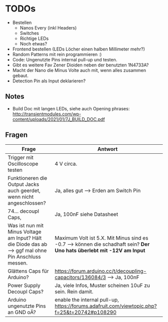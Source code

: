 # TODOs

* Bestellen
  * Nanos Every (inkl Headers)
  * Switches
  * Richtige LEDs
  * Noch etwas?
* Frontend bestellen (LEDs Löcher einen halben Millimeter mehr?)
* Random Patterns mit rein programmieren :)
* Code: Ungenutzte Pins internal pull-up und testen.
* Gibt es weitere Fav Zener Dioiden neben der benutzten 1N4733A?
* Macht der Nano die Minus Volte auch mit, wenn alles zusammen gebaut.
* Detection Pin als Input deklarieren?



## Notes

* Build Doc mit langen LEDs, siehe auch Opening phrases: http://transientmodules.com/wp-content/uploads/2021/01/7J_BUILD_DOC.pdf



## Fragen

| Frage                                                        | Antwort                                                      |
| ------------------------------------------------------------ | ------------------------------------------------------------ |
| Trigger mit Oscilloscope testen                              | 4 V circa.                                                   |
| Funktioneren die Output Jacks auch geerdet, wenn nicht angeschlossen? | Ja, alles gut --> Erden am Switch Pin                        |
| 74… decoupl Caps,                                            | Ja, 100nF siehe Datasheet                                    |
| Was ist nun mit Minus Voltage am Input? Hält die Diode das ab --> ggf mal ohne Pin Anschluss messen. | Maximum Volt ist 5.X. Mit Minus sind es -0.7 --> können die schadhaft sein? **Der Uno hats überlebt mit -12V am Input** |
| Glättens Caps für Arduino?                                   | https://forum.arduino.cc/t/decoupling-capacitors/136084/3 --> Ja, 100nF |
| Power Supply Decoupl Caps?                                   | Ja, viele Infos, Muster scheinen 10uF zu sein. Rein damit.   |
| Arduino ungenutzte Pins an GND oÄ?                           | enable the internal pull-up, https://forums.adafruit.com/viewtopic.php?f=25&t=20742#p108290 |



